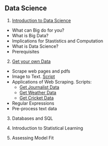 ## Data Science

1. [Introduction to Data Science](https://github.com/soodoku/data-science/blob/master/ds1_web.pdf)
  * What can Big do for you?  
  * What is Big Data?  
  * Implications for Stastistics and Computation  
  * What is Data Science?  
  * Prerequisites 

2. [Get your own Data](https://github.com/soodoku/data-science/blob/master/ds2_web.pdf)
  * Scrape web pages and pdfs
  * Image to Text. [Script](https://github.com/soodoku/image-to-text)  
  * Applications of Web Scraping. Scripts:    
    - [Get Journalist Data](https://github.com/soodoku/get-journalist-data)      
    - [Get Weather Data](https://github.com/soodoku/get-weather-data)    
    - [Get Cricket Data](https://github.com/soodoku/get-cricket-data)   
  * Regular Expressions  
  * Pre-process text data
3. Databases and SQL

4. Introduction to Statistical Learning

5. Assessing Model Fit

